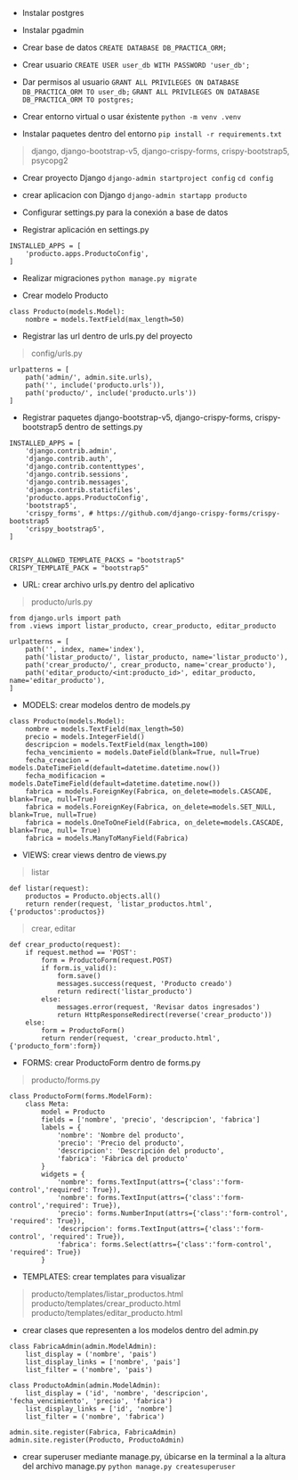 * Instalar postgres
* Instalar pgadmin
* Crear base de datos
`CREATE DATABASE DB_PRACTICA_ORM;`
* Crear usuario
`CREATE USER user_db WITH PASSWORD 'user_db';`

* Dar permisos al usuario
`GRANT ALL PRIVILEGES ON DATABASE DB_PRACTICA_ORM TO user_db;`
`GRANT ALL PRIVILEGES ON DATABASE DB_PRACTICA_ORM TO postgres;`

* Crear entorno virtual o usar éxistente
`python -m venv .venv`

* Instalar paquetes dentro del entorno
`pip install -r requirements.txt`
> django, django-bootstrap-v5, django-crispy-forms, crispy-bootstrap5, psycopg2

* Crear proyecto Django
`django-admin startproject config`
`cd config`

* crear aplicacion con Django
`django-admin startapp producto`

* Configurar settings.py para la conexión a base de datos

* Registrar aplicación en settings.py
```
INSTALLED_APPS = [
    'producto.apps.ProductoConfig',
]
```

* Realizar migraciones
`python manage.py migrate`

* Crear modelo Producto
```
class Producto(models.Model):
    nombre = models.TextField(max_length=50)
```    

* Registrar las url dentro de urls.py del proyecto
> config/urls.py
```
urlpatterns = [
    path('admin/', admin.site.urls),
    path('', include('producto.urls')),
    path('producto/', include('producto.urls'))
]
```
* Registrar paquetes django-bootstrap-v5, django-crispy-forms, crispy-bootstrap5 dentro de settings.py
```
INSTALLED_APPS = [
    'django.contrib.admin',
    'django.contrib.auth',
    'django.contrib.contenttypes',
    'django.contrib.sessions',
    'django.contrib.messages',
    'django.contrib.staticfiles',
    'producto.apps.ProductoConfig',
    'bootstrap5',
    'crispy_forms', # https://github.com/django-crispy-forms/crispy-bootstrap5
    'crispy_bootstrap5',
]


CRISPY_ALLOWED_TEMPLATE_PACKS = "bootstrap5"
CRISPY_TEMPLATE_PACK = "bootstrap5"
```

* URL: crear archivo urls.py dentro del aplicativo
> producto/urls.py
```
from django.urls import path
from .views import listar_producto, crear_producto, editar_producto

urlpatterns = [
    path('', index, name='index'),
    path('listar_producto/', listar_producto, name='listar_producto'),
    path('crear_producto/', crear_producto, name='crear_producto'),
    path('editar_producto/<int:producto_id>', editar_producto, name='editar_producto'),
]
```
* MODELS: crear modelos dentro de models.py
```
class Producto(models.Model):
    nombre = models.TextField(max_length=50)
    precio = models.IntegerField()
    descripcion = models.TextField(max_length=100)
    fecha_vencimiento = models.DateField(blank=True, null=True)
    fecha_creacion = models.DateTimeField(default=datetime.datetime.now())
    fecha_modificacion = models.DateTimeField(default=datetime.datetime.now())
    fabrica = models.ForeignKey(Fabrica, on_delete=models.CASCADE, blank=True, null=True)
    fabrica = models.ForeignKey(Fabrica, on_delete=models.SET_NULL, blank=True, null=True)
    fabrica = models.OneToOneField(Fabrica, on_delete=models.CASCADE, blank=True, null= True)
    fabrica = models.ManyToManyField(Fabrica)
```

* VIEWS: crear views dentro de views.py
> listar
```
def listar(request):
    productos = Producto.objects.all()
    return render(request, 'listar_productos.html', {'productos':productos})
```
> crear, editar
```
def crear_producto(request):
    if request.method == 'POST':
        form = ProductoForm(request.POST)
        if form.is_valid():
            form.save()
            messages.success(request, 'Producto creado')
            return redirect('listar_producto')
        else:
            messages.error(request, 'Revisar datos ingresados')
            return HttpResponseRedirect(reverse('crear_producto'))
    else:
        form = ProductoForm()
        return render(request, 'crear_producto.html', {'producto_form':form}) 
```    

* FORMS: crear ProductoForm dentro de forms.py
>producto/forms.py
```
class ProductoForm(forms.ModelForm):
    class Meta:
        model = Producto
        fields = ['nombre', 'precio', 'descripcion', 'fabrica']
        labels = {
            'nombre': 'Nombre del producto',
            'precio': 'Precio del producto',
            'descripcion': 'Descripción del producto',
            'fabrica': 'Fábrica del producto'
        }
        widgets = {
            'nombre': forms.TextInput(attrs={'class':'form-control','required': True}),
            'nombre': forms.TextInput(attrs={'class':'form-control','required': True}),
            'precio': forms.NumberInput(attrs={'class':'form-control', 'required': True}),
            'descripcion': forms.TextInput(attrs={'class':'form-control', 'required': True}),
            'fabrica': forms.Select(attrs={'class':'form-control', 'required': True})
        } 
```        

* TEMPLATES: crear templates para visualizar
> producto/templates/listar_productos.html
> producto/templates/crear_producto.html
> producto/templates/editar_producto.html

* crear clases que representen a los modelos dentro del admin.py
```
class FabricaAdmin(admin.ModelAdmin):
    list_display = ('nombre', 'pais')
    list_display_links = ['nombre', 'pais']
    list_filter = ('nombre', 'pais')

class ProductoAdmin(admin.ModelAdmin):
    list_display = ('id', 'nombre', 'descripcion', 'fecha_vencimiento', 'precio', 'fabrica')
    list_display_links = ['id', 'nombre']
    list_filter = ('nombre', 'fabrica')   
    
admin.site.register(Fabrica, FabricaAdmin)
admin.site.register(Producto, ProductoAdmin)
```

* crear superuser mediante manage.py, úbicarse en la terminal a la altura del archivo manage.py
`python manage.py createsuperuser`
